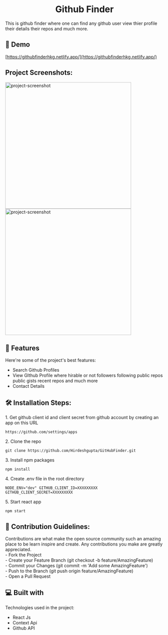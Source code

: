 <h1 align="center" id="title">Github Finder</h1>

<p id="description">This is github finder where one can find any github user view thier profile their details their repos and much more.</p>

<h2>🚀 Demo</h2>

[https://githubfinderhkg.netlify.app/](https://githubfinderhkg.netlify.app/)

<h2>Project Screenshots:</h2>

<img src="https://doc-14-1g-docs.googleusercontent.com/docs/securesc/7nedjdkpjn0563u1l4j8dpgt7ob72du0/s0qqklkso7disvuoktbddu6buottjl9m/1687414725000/10871044519335869709/10871044519335869709/1K81e9HgbUugipY3JAEuM4nEieZTzGwR3?e=view&amp;ax=ADWCPKAcrbzF9ZQYcCJyskgrW010i_jl9P1agpYXzOmMk-fR1KymiTzp56vQn52L8FIh2eyyIQYcMtfLd_V3_a3eDVbtM2_G7gJQtd1kR6pLYDkjCgzuxlFv8gQcFiD8UhCGDtZjocU-XqlOCkw17zksQR0Xsx2j4zqbeH5VIKc16NnQCl5J91DaebckRuynjzdoedXI0CvA05ou8w5LKywnaDmHkWFazV8MTumtDdxz7wANrIQcMYVFFRhl1_Mn4hYuL9PcXSILF88bLtgeT4x_LC7amuESaoOYUUULRuk0YRhAaK5sqDXHzZ1eO9p87BSf-Te_2hfbgUog6hcovLrH5ePVaGKDdgTgE9nAXq1dFoelAvYt3FDYEOJcQK3KqfgBx0gKYR8iB-TgEM2yfp_Z7XDMlha3GuSsInovqpzgciINDCjVNXzb_47j6iXmbYejXN5m1_IQb3orPfay7z6VbHN0sRaPtLyxegamgnoctM0WtsRxF-sAFTbGM1tSwoBoI53etFn8Wlhbfp7lWaJWBihpEX5WdcGp2Ip2mJJOg1itzAoM9gj4k1kH4Y5KCbeIRWlm9-qdbvUPRSBr2KXpobVJvIWjZrWekQ6_Xvp8x9fwJAshYU8yDK2nNoc8v1FAkPP0dX3bRtGoy9ICt83Ald_d4pjvLYxYePr5ur6jIlOPqIckZ9bO7IFOQFar4D4E7wDnUOxP3cbxARpNBkx-rO9ASuEAs7JVl-nk3ypUapFSlscDZf0PpxGlZayVsyuT469UDqMm8mhWpgTlWmgJA1tID98MVu_4X4pAZpLPu0l8PBQaPW4G9rzHrpr46Jn1vn5stuExWPEESyl-7CMO_tUYwPbEfCMle0Ul9FPmf0VO1UxP_1EzEtvjS1ooN9WXIw&amp;uuid=adeb5b28-d384-472c-9672-48158b71d22f&amp;authuser=0" alt="project-screenshot" width="400" height="400/">

<img src="https://drive.google.com/uc?id=1K81e9HgbUugipY3JAEuM4nEieZTzGwR3" alt="project-screenshot" width="400" height="400/">

  
  
<h2>🧐 Features</h2>

Here're some of the project's best features:

*   Search Github Profiles
*   View GIthub Profile where hirable or not followers following public repos public gists recent repos and much more
*   Contact Details

<h2>🛠️ Installation Steps:</h2>

<p>1. Get github client id and client secret from github account by creating an app on this URL</p>

```
https://github.com/settings/apps
```

<p>2. Clone the repo</p>

```
git clone https://github.com/Hirdeshgupta/GitHubFinder.git
```

<p>3. Install npm packages</p>

```
npm install
```

<p>4. Create .env file in the root directory</p>

```
NODE_ENV="dev" GITHUB_CLIENT_ID=XXXXXXXXX  GITHUB_CLIENT_SECRET=XXXXXXXXX
```

<p>5. Start react app</p>

```
npm start
```

<h2>🍰 Contribution Guidelines:</h2>

Contributions are what make the open source community such an amazing place to be learn inspire and create. Any contributions you make are greatly appreciated.  
\- Fork the Project  
\- Create your Feature Branch (git checkout -b feature/AmazingFeature)  
\- Commit your Changes (git commit -m 'Add some AmazingFeature')  
\- Push to the Branch (git push origin feature/AmazingFeature)  
\- Open a Pull Request

  
  
<h2>💻 Built with</h2>

Technologies used in the project:

*   React Js
*   Context Api
*   Github API

